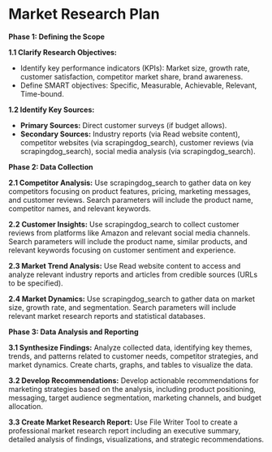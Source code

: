# Market Research Plan

**Phase 1: Defining the Scope**

**1.1 Clarify Research Objectives:**
* Identify key performance indicators (KPIs): Market size, growth rate, customer satisfaction, competitor market share, brand awareness.
* Define SMART objectives: Specific, Measurable, Achievable, Relevant, Time-bound.

**1.2 Identify Key Sources:**
* **Primary Sources:** Direct customer surveys (if budget allows).
* **Secondary Sources:** Industry reports (via Read website content), competitor websites (via scrapingdog_search), customer reviews (via scrapingdog_search), social media analysis (via scrapingdog_search).

**Phase 2: Data Collection**

**2.1 Competitor Analysis:** Use scrapingdog_search to gather data on key competitors focusing on product features, pricing, marketing messages, and customer reviews.  Search parameters will include the product name, competitor names, and relevant keywords.

**2.2 Customer Insights:** Use scrapingdog_search to collect customer reviews from platforms like Amazon and relevant social media channels. Search parameters will include the product name, similar products, and relevant keywords focusing on customer sentiment and experience.

**2.3 Market Trend Analysis:** Use Read website content to access and analyze relevant industry reports and articles from credible sources (URLs to be specified).

**2.4 Market Dynamics:** Use scrapingdog_search to gather data on market size, growth rate, and segmentation. Search parameters will include relevant market research reports and statistical databases.

**Phase 3: Data Analysis and Reporting**

**3.1 Synthesize Findings:** Analyze collected data, identifying key themes, trends, and patterns related to customer needs, competitor strategies, and market dynamics. Create charts, graphs, and tables to visualize the data.

**3.2 Develop Recommendations:** Develop actionable recommendations for marketing strategies based on the analysis, including product positioning, messaging, target audience segmentation, marketing channels, and budget allocation.

**3.3 Create Market Research Report:** Use File Writer Tool to create a professional market research report including an executive summary, detailed analysis of findings, visualizations, and strategic recommendations.